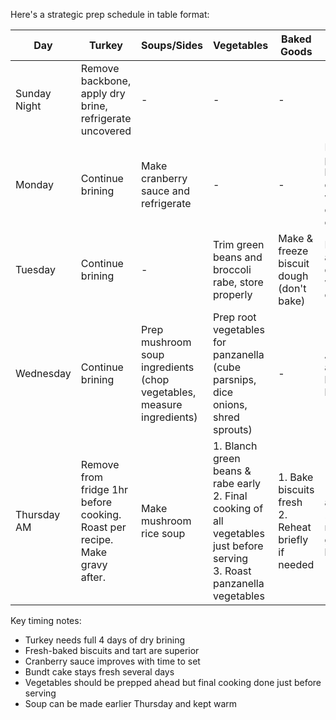 Here's a strategic prep schedule in table format:

| Day | Turkey | Soups/Sides | Vegetables | Baked Goods | Desserts |
|-----|---------|-------------|------------|-------------|-----------|
| Sunday Night | Remove backbone, apply dry brine, refrigerate uncovered | - | - | - | - |
| Monday | Continue brining | Make cranberry sauce and refrigerate | - | - | Make pumpkin bundt cake, wrap well once cooled |
| Tuesday | Continue brining | - | Trim green beans and broccoli rabe, store properly | Make & freeze biscuit dough (don't bake) | Make apple tart dough, wrap & chill |
| Wednesday | Continue brining | Prep mushroom soup ingredients (chop vegetables, measure ingredients) | Prep root vegetables for panzanella (cube parsnips, dice onions, shred sprouts) | - | Assemble apple tart but don't bake |
| Thursday AM | Remove from fridge 1hr before cooking. Roast per recipe. Make gravy after. | Make mushroom rice soup | 1. Blanch green beans & rabe early<br>2. Final cooking of all vegetables just before serving<br>3. Roast panzanella vegetables | 1. Bake biscuits fresh<br>2. Reheat briefly if needed | 1. Bake apple tart<br>2. Make maple glaze for bundt |

Key timing notes:
- Turkey needs full 4 days of dry brining
- Fresh-baked biscuits and tart are superior
- Cranberry sauce improves with time to set
- Bundt cake stays fresh several days
- Vegetables should be prepped ahead but final cooking done just before serving
- Soup can be made earlier Thursday and kept warm
